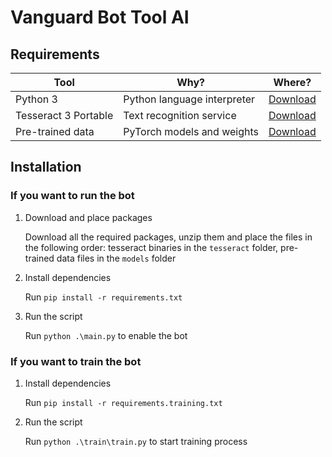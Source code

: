 # Vanguard Bot Tool AI

## Requirements

| Tool | Why? | Where? |
| --- | --- | --- |
| Python 3 | Python language interpreter | [Download](https://www.python.org/downloads/) |
| Tesseract 3 Portable | Text recognition service | [Download]() |
| Pre-trained data | PyTorch models and weights | [Download](https://github.com/maxshymchuk/bf1-vg-bot/releases/tag/models) |

## Installation

### If you want to run the bot

1. Download and place packages

   Download all the required packages, unzip them and place the files in the following order: tesseract binaries in the `tesseract` folder, pre-trained data files in the `models` folder

3. Install dependencies

   Run `pip install -r requirements.txt`

4. Run the script

   Run `python .\main.py` to enable the bot


### If you want to train the bot

1. Install dependencies

   Run `pip install -r requirements.training.txt` 

2. Run the script
   
   Run `python .\train\train.py` to start training process


